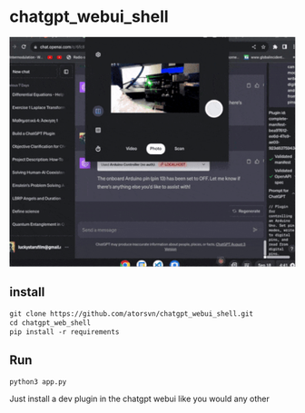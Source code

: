 # chatgpt_webui_shell
![Shell Image](https://raw.githubusercontent.com/atorsvn/chatgpt_arduino/main/ezgif.com-optimize%20(2).gif)
## install
```
git clone https://github.com/atorsvn/chatgpt_webui_shell.git
cd chatgpt_web_shell
pip install -r requirements
```
## Run
```
python3 app.py
```

Just install a dev plugin in the chatgpt webui like you would any other
